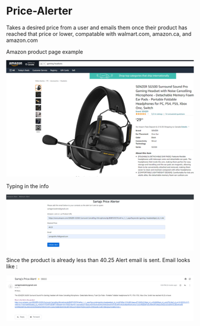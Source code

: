# Price-Alerter

Takes a desired price from a user and emails them once their product has reached that price or lower,
compatable with walmart.com, amazon.ca, and amazon.com

Amazon product page example

![](screenshots/example.png)

Typing in the info

![](screenshots/info.png)

Since the product is already less than 40.25
Alert email is sent.
Email looks like :

![](screenshots/email.png)

